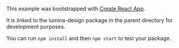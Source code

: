 This example was bootstrapped with [Create React App](https://github.com/facebook/create-react-app).

It is linked to the lumina-design package in the parent directory for development purposes.

You can run `npm install` and then `npm start` to test your package.
